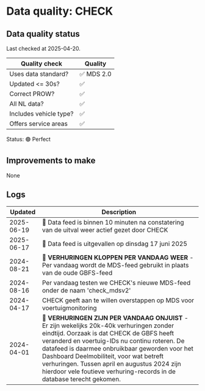 # Data quality: CHECK

## Data quality status

Last checked at 2025-04-20.

| **Quality check**           | **Quality**
| --                          | --          |
| Uses data standard?         | ✅ MDS 2.0
| Updated <= 30s?             | ✅
| Correct PROW?               | ✅
| All NL data?                | ✅
| Includes vehicle type?      | ✅
| Offers service areas        | ✅

Status: 🟢 Perfect

## Improvements to make

None

## Logs

| Updated    | Description
| ----       | ---
| 2025-06-19 | 🎉 Data feed is binnen 10 minuten na constatering van de uitval weer actief gezet door CHECK
| 2025-06-17 | 🐛 Data feed is uitgevallen op dinsdag 17 juni 2025
| 2024-08-21 | 🎉 **VERHURINGEN KLOPPEN PER VANDAAG WEER** - Per vandaag wordt de MDS-feed gebruikt in plaats van de oude GBFS-feed
| 2024-08-16 | Per vandaag testen we CHECK's nieuwe MDS-feed onder de naam 'check_mdsv2'
| 2024-04-17 | CHECK geeft aan te willen overstappen op MDS voor voertuigmonitoring
| 2024-04-01 | 🐛 **VERHURINGEN ZIJN PER VANDAAG ONJUIST** - Er zijn wekelijks 20k-40k verhuringen zonder eindtijd. Oorzaak is dat CHECK de GBFS heeft veranderd en voertuig-IDs nu continu roteren. De datafeed is daarmee onbruikbaar geworden voor het Dashboard Deelmobiliteit, voor wat betreft verhuringen. Tussen april en augustus 2024 zijn hierdoor vele foutieve verhuring-records in de database terecht gekomen.
